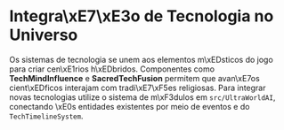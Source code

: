 # Integra\xE7\xE3o de Tecnologia no Universo

Os sistemas de tecnologia se unem aos elementos m\xEDsticos do jogo para criar cen\xE1rios h\xEDbridos.
Componentes como **TechMindInfluence** e **SacredTechFusion** permitem que avan\xE7os cient\xEDficos
interajam com tradi\xE7\xF5es religiosas. Para integrar novas tecnologias utilize o
sistema de m\xF3dulos em `src/UltraWorldAI`, conectando \xE0s entidades
existentes por meio de eventos e do `TechTimelineSystem`.
